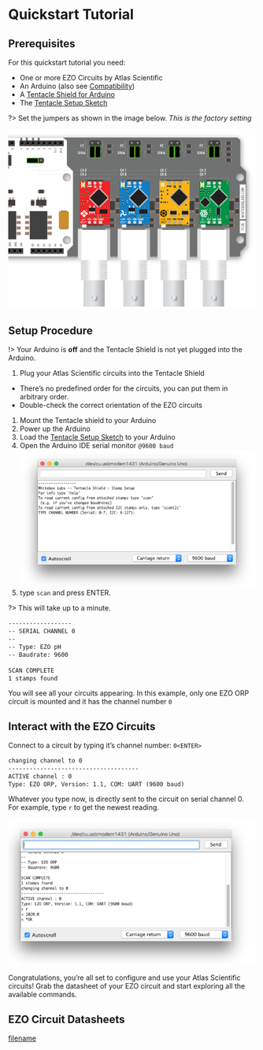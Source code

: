 # Quickstart Tutorial

## Prerequisites
For this quickstart tutorial you need:
* One or more EZO Circuits by Atlas Scientific
* An Arduino (also see [Compatibility](compatibility.md))
* A [Tentacle Shield for Arduino](https://www.whiteboxes.ch/shop/tentacle/)
* The [Tentacle Setup Sketch](https://raw.githubusercontent.com/whitebox-labs/tentacle-examples/master/arduino/tentacle-setup/tentacle_setup/tentacle_setup.ino ':target=_blank')

?> Set the jumpers as shown in the image below. _This is the factory setting_

![Tentacle Jumper Setup](_media/tentacle_jumpers_quickstart.png)

## Setup Procedure

!> Your Arduino is **off** and the Tentacle Shield is not yet plugged into the Arduino.


1. Plug your Atlas Scientific circuits into the Tentacle Shield
 * There’s no predefined order for the circuits, you can put them in arbitrary order.
 * Double-check the correct orientation of the EZO circuits
1. Mount the Tentacle shield to your Arduino
1. Power up the Arduino
1. Load the [Tentacle Setup Sketch](https://raw.githubusercontent.com/whitebox-labs/tentacle-examples/master/arduino/tentacle-setup/tentacle_setup/tentacle_setup.ino ':target=_blank') to your Arduino
1. Open the Arduino IDE serial monitor `@9600 baud` ![Tentacle Interactive Prompt Setup](_media/tentacle_setup_prompt.png)
1. type `scan` and press ENTER.

?> This will take up to a minute.

```
------------------
-- SERIAL CHANNEL 0
--
-- Type: EZO pH
-- Baudrate: 9600

SCAN COMPLETE
1 stamps found
```

You will see all your circuits appearing. In this example, only one EZO ORP circuit is mounted and it has the channel number `0`


## Interact with the EZO Circuits
Connect to a circuit by typing it’s channel number: `0<ENTER>`

```
changing channel to 0
-------------------------------------
ACTIVE channel : 0
Type: EZO ORP, Version: 1.1, COM: UART (9600 baud)
```

Whatever you type now, is directly sent to the circuit on serial channel 0. For example, type `r` to get the newest reading.

![Tentacle Interactive Command](_media/tentacle_setup_command.png)

Congratulations, you’re all set to configure and use your Atlas Scientific circuits! Grab the datasheet of your EZO circuit and start exploring all the available commands.

## EZO Circuit Datasheets
[filename](../common/ezo-datasheets.md ':include')
